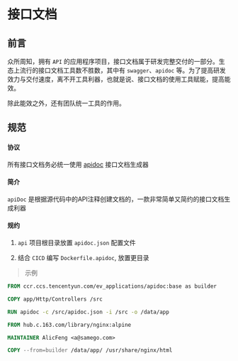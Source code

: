 # 接口文档

## 前言

众所周知，拥有 `API` 的应用程序项目，接口文档属于研发完整交付的一部分。生态上流行的接口文档工具数不胜数，其中有 `swagger`、`apidoc` 等。为了提高研发效力与交付速度，离不开工具利器，也就是说、接口文档的使用工具赋能，提高能效。

除此能效之外，还有团队统一工具的作用。

## 规范

#### 协议

所有接口文档务必统一使用 [apidoc](https://apidocjs.com/) 接口文档生成器


#### 简介

`apiDoc` 是根据源代码中的API注释创建文档的，一款非常简单又简约的接口文档生成利器


#### 规约

1. `api` 项目根目录放置 `apidoc.json` 配置文件

2. 结合 `CICD` 编写 `Dockerfile.apidoc`, 放置更目录

> 示例
```dockerfile
FROM ccr.ccs.tencentyun.com/ev_applications/apidoc:base as builder

COPY app/Http/Controllers /src

RUN apidoc -c /src/apidoc.json -i /src -o /data/app

FROM hub.c.163.com/library/nginx:alpine

MAINTAINER AlicFeng <a@samego.com>

COPY --from=builder /data/app/ /usr/share/nginx/html
```